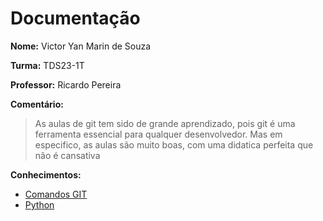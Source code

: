 # Documentação
**Nome:** Victor Yan Marin de Souza

**Turma:** TDS23-1T

**Professor:** Ricardo Pereira

**Comentário:**
> As aulas de git tem sido de grande aprendizado, pois git é uma ferramenta essencial para qualquer desenvolvedor.
> Mas em especifico, as aulas são muito boas, com uma didatica perfeita que não é cansativa

**Conhecimentos:**
- [Comandos GIT](COMMANDS.md)
- [Python](CODE.md)
